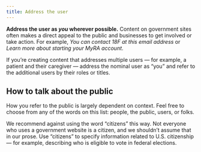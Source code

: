 ```yaml
---
title: Address the user
---
```

**Address the user as *you* wherever possible.** Content on government sites often makes a direct appeal to the public and businesses to get involved or take action. For example, *You can contact 18F at this email address* or *Learn more about starting your MyRA account*.

If you’re creating content that addresses multiple users — for example, a patient and their caregiver — address the nominal user as “you” and refer to the additional users by their roles or titles.

## How to talk about the public

How you refer to the public is largely dependent on context. Feel free to choose from any of the words on this list: people, the public, users, or folks.

We recommend against using the word “citizens” this way. Not everyone who uses a government website is a citizen, and we shouldn’t assume that in our prose. Use “citizens” to specify information related to U.S. citizenship — for example, describing who is eligible to vote in federal elections.
